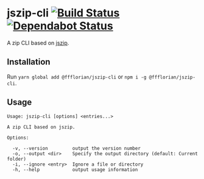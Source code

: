 # jszip-cli [![Build Status](https://api.travis-ci.org/ffflorian/jszip-cli.svg?branch=master)](https://travis-ci.org/ffflorian/jszip-cli/) [![Dependabot Status](https://api.dependabot.com/badges/status?host=github&repo=ffflorian/jszip-cli)](https://dependabot.com)

A zip CLI based on [jszip](https://www.npmjs.com/package/jszip).

## Installation

Run `yarn global add @ffflorian/jszip-cli` or `npm i -g @ffflorian/jszip-cli`.

## Usage

```
Usage: jszip-cli [options] <entries...>

A zip CLI based on jszip.

Options:

  -v, --version         output the version number
  -o, --output <dir>    Specify the output directory (default: Current folder)
  -i, --ignore <entry>  Ignore a file or directory
  -h, --help            output usage information
```
